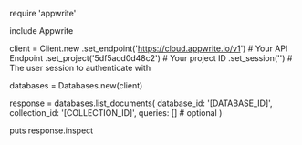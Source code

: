 require 'appwrite'

include Appwrite

client = Client.new
    .set_endpoint('https://cloud.appwrite.io/v1') # Your API Endpoint
    .set_project('5df5acd0d48c2') # Your project ID
    .set_session('') # The user session to authenticate with

databases = Databases.new(client)

response = databases.list_documents(
    database_id: '[DATABASE_ID]',
    collection_id: '[COLLECTION_ID]',
    queries: [] # optional
)

puts response.inspect
